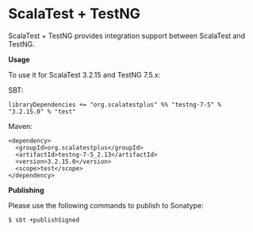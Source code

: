 # ScalaTest + TestNG
ScalaTest + TestNG provides integration support between ScalaTest and TestNG.

**Usage**

To use it for ScalaTest 3.2.15 and TestNG 7.5.x: 

SBT: 

```
libraryDependencies += "org.scalatestplus" %% "testng-7-5" % "3.2.15.0" % "test"
```

Maven: 

```
<dependency>
  <groupId>org.scalatestplus</groupId>
  <artifactId>testng-7-5_2.13</artifactId>
  <version>3.2.15.0</version>
  <scope>test</scope>
</dependency>
```

**Publishing**

Please use the following commands to publish to Sonatype: 

```
$ sbt +publishSigned
```
